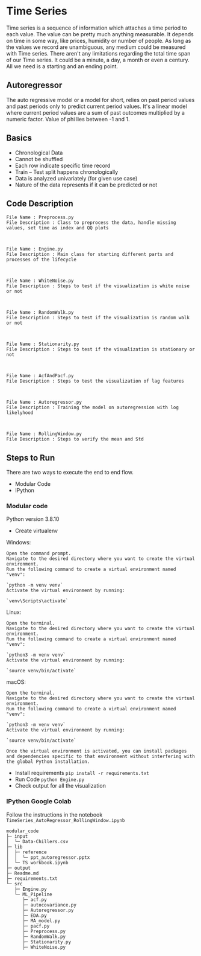 # Time Series

Time series is a sequence of information which attaches a time period to each value.
The value can be pretty much anything measurable.
It depends on time in some way, like prices, humidity or number of people.
As long as the values we record are unambiguous, any medium could be measured with Time series.
There aren't any limitations regarding the total time span of our Time series.
It could be a minute, a day, a month or even a century.
All we need is a starting and an ending point.


## Autoregressor

The auto regressive model or a model for short, relies on past period values and past periods only to predict current period values.
It's a linear model where current period values are a sum of past outcomes multiplied by a numeric factor.
Value of phi lies between -1 and 1.

## Basics

- Chronological Data
- Cannot be shuffled
- Each row indicate specific time record
- Train – Test split happens chronologically
- Data is analyzed univariately (for given use case)
- Nature of the data represents if it can be predicted or not

## Code Description

    File Name : Preprocess.py
    File Description : Class to preprocess the data, handle missing values, set time as index and QQ plots



    File Name : Engine.py
    File Description : Main class for starting different parts and processes of the lifecycle



    File Name : WhiteNoise.py
    File Description : Steps to test if the visualization is white noise or not



    File Name : RandomWalk.py
    File Description : Steps to test if the visualization is random walk or not



    File Name : Stationarity.py
    File Description : Steps to test if the visualization is stationary or not



    File Name : AcfAndPacf.py
    File Description : Steps to test the visualization of lag features



    File Name : Autoregressor.py
    File Description : Training the model on autoregression with log likelyhood

    
    
    File Name : RollingWindow.py
    File Description : Steps to verify the mean and Std

## Steps to Run

There are two ways to execute the end to end flow.

- Modular Code
- IPython

### Modular code

Python version 3.8.10 
- Create virtualenv

Windows:

    Open the command prompt.
    Navigate to the desired directory where you want to create the virtual environment.
    Run the following command to create a virtual environment named "venv":

    `python -m venv venv`
    Activate the virtual environment by running:

    `venv\Scripts\activate`


Linux:

    Open the terminal.
    Navigate to the desired directory where you want to create the virtual environment.
    Run the following command to create a virtual environment named "venv":
    
    `python3 -m venv venv`
    Activate the virtual environment by running:

    `source venv/bin/activate`

macOS:

    Open the terminal.
    Navigate to the desired directory where you want to create the virtual environment.
    Run the following command to create a virtual environment named "venv":

    `python3 -m venv venv`
    Activate the virtual environment by running:

    `source venv/bin/activate`
    
    Once the virtual environment is activated, you can install packages and dependencies specific to that environment without interfering with the global Python installation.


- Install requirements `pip install -r requirements.txt`
- Run Code `python Engine.py`
- Check output for all the visualization

### IPython Google Colab

Follow the instructions in the notebook `TimeSeries_AutoRegressor_RollingWindow.ipynb`


```
modular_code
├─ input
│  └─ Data-Chillers.csv
├─ lib
│  ├─ reference
│  │  └─ ppt_autoregressor.pptx
│  └─ TS workbook.ipynb
├─ output
├─ Readme.md
├─ requirements.txt
└─ src
   ├─ Engine.py
   └─ ML_Pipeline
      ├─ acf.py
      ├─ autocovariance.py
      ├─ Autoregressor.py
      ├─ EDA.py
      ├─ MA_model.py
      ├─ pacf.py
      ├─ Preprocess.py
      ├─ RandomWalk.py
      ├─ Stationarity.py
      ├─ WhiteNoise.py

```



